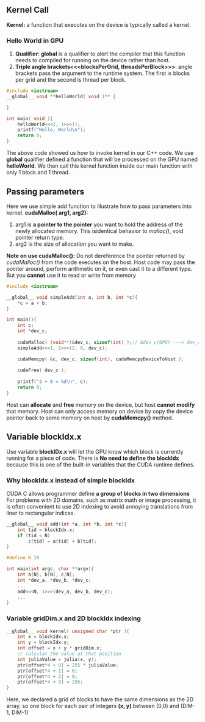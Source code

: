 ## Kernel Call
**Kernel:** a function that executes on the device is typically called a kernel.

### Hello World in GPU
1. **Qualifier**: __global__ is a qualifier to alert the compiler that this function needs to compiled for running on the device rather than host.
2. **Triple angle brackets<<<blocksPerGrid, threadsPerBlock>>>**: angle brackets pass the argument to the runtime system. The first is blocks per grid and the second is thread per block.
```C++
#include <iostream>
__global__ void **helloWorld( void )** {

}

int main( void ){
	helloWorld<<<1, 1>>>();
	printf("Hello, World\n");
	return 0;
}
```
The above code showed us how to invoke kernel in our C++ code. We use __global__ qualifier defined a function that will be processed on the GPU named **helloWorld**. We then call this kernel function inside our main function with only 1 block and 1 thread.

## Passing parameters
Here we use simple add function to illustrate how to pass parameters into kernel.
**cudaMalloc( arg1, arg2):** 
1. arg1 is **a pointer to the pointer** you want to hold the address of the newly allocated memory. This isidentical behavior to *malloc()*, void pointer return type.
2. arg2 is the size of allocation you want to make.

**Note on use cudaMalloc():** Do not dereference the pointer returned by *cudaMalloc()* from the code executes on the host. Host code may pass the pointer around, perform arithmetic on it, or even cast it to a different type. But you **cannot** use it to read or write from memory

```C++
#include <iostream>

__global__ void simpleAdd(int a, int b, int *c){
	*c = a + b;
}

int main(){
	int c;
	int *dev_c;
	
	cudaMalloc( (void**)&dev_c, sizeof(int) );// &dev_c(GPU) ---> dev_c(CPU) ---> c(CPU)
	simpleAdd<<<1, 1>>>(2, 8, dev_c);

	cudaMemcpy( &c, dev_c, sizeof(int), cudaMemcpyDeviceToHost );
	
	cudaFree( dev_c );
	
	printf("2 + 8 = %d\n", c);
	return 0;
}
```

Host can **allocate** and **free** memory on the device, but host **cannot modify** that memory. Host can only access memory on device by copy the device pointer back to some memory on host by **cudaMemcpy()** method.

## Variable blockIdx.x
Use variable **blockIDx.x** will let the GPU know which block is currently running for a piece of code. There is **No need to define the blockIdx** because this is one of the built-in variables that the CUDA runtime defines.

### Why blockIdx.x instead of simple blockIdx
CUDA C allows programmer define **a group of blocks in two dimensions** For problems with 2D domains, such as matrix math or image processing, it is often convenient to use 2D indexing to avoid annoying translations from liner to rectangular indices.

```C++
__global__ void add(int *a, int *b, int *c){
	int tid = blockIdx.x;
	if (tid < N)
		c[tid] = a[tid] + b[tid];
}

#define N 10

int main(int argc, char **argv){
	int a[N], b[N], c[N];
	int *dev_a, *dev_b, *dev_c;
	...
	add<<<N, 1>>>(dev_a, dev_b, dev_c);
	...	
}
```

### Variable gridDim.x and 2D blockIdx indexing
```C++
__global__ void kernel( unsigned char *ptr ){
	int x = blockIdx.x;
	int y = blockIdx.y;
	int offset = x + y * gridDim.x;
	// calculat the value at that position
	int juliaValue = julia(x, y);
	ptr[offset*4 + 0] = 255 * juliaValue;
	ptr[offset*4 + 1] = 0;
	ptr[offset*4 + 2] = 0;
	ptr[offset*4 + 3] = 255;
}
```
Here, we declared a grid of blocks to have the same dimensions as the 2D array, so one block for each pair of integers **(x, y)** between (0,0) and (DIM-1, DIM-1)

